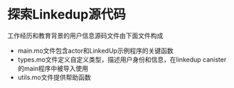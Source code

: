 # 探索Linkedup源代码



工作经历和教育背景的用户信息源码文件由下面文件构成

* main.mo文件包含actor和LinkedUp示例程序的关键函数
* types.mo文件定义自定义类型，描述用户身份和信息，在linkedup canister的main程序中被导入使用
* utils.mo文件提供帮助函数

